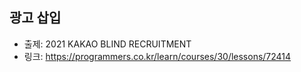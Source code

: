 ##  광고 삽입

- 출제: 2021 KAKAO BLIND RECRUITMENT
- 링크: https://programmers.co.kr/learn/courses/30/lessons/72414
